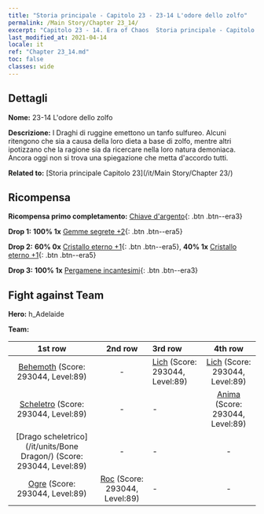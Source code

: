 ```yaml
---
title: "Storia principale - Capitolo 23 - 23-14 L'odore dello zolfo"
permalink: /Main Story/Chapter 23_14/
excerpt: "Capitolo 23 - 14. Era of Chaos  Storia principale - Capitolo 23_14. 23-14 L'odore dello zolfo"
last_modified_at: 2021-04-14
locale: it
ref: "Chapter 23_14.md"
toc: false
classes: wide
---
```


## Dettagli

 **Nome:** 23-14 L'odore dello zolfo

 **Descrizione:** I Draghi di ruggine emettono un tanfo sulfureo. Alcuni ritengono che sia a causa della loro dieta a base di zolfo, mentre altri ipotizzano che la ragione sia da ricercare nella loro natura demoniaca. Ancora oggi non si trova una spiegazione che metta d'accordo tutti.

 **Related to:** [Storia principale Capitolo 23](/it/Main Story/Chapter 23/)

## Ricompensa

 **Ricompensa primo completamento:** [Chiave d'argento](/it/Items/con_693/){: .btn .btn--era3}

 **Drop 1:** **100% 1x** [Gemme segrete +2](/it/Items/mat_79/){: .btn .btn--era5}

 **Drop 2:** **60% 0x** [Cristallo eterno +1](/it/Items/mat_73/){: .btn .btn--era5}, **40% 1x** [Cristallo eterno +1](/it/Items/mat_73/){: .btn .btn--era5}

 **Drop 3:** **100% 1x** [Pergamene incantesimi](/it/Items/con_694/){: .btn .btn--era3}


## Fight against Team
 **Hero:** h_Adelaide

 **Team:**


  | 1st row | 2nd row | 3rd row | 4th row |
  |:----:|:----:|:----|:----:|
  | [Behemoth](/it/units/Behemoth/) (Score: 293044, Level:89)  | - | [Lich](/it/units/Lich/) (Score: 293044, Level:89)  | [Lich](/it/units/Lich/) (Score: 293044, Level:89)  |
  | [Scheletro](/it/units/Skeleton/) (Score: 293044, Level:89)  | - | - | [Anima](/it/units/Wight/) (Score: 293044, Level:89)  |
  | [Drago scheletrico](/it/units/Bone Dragon/) (Score: 293044, Level:89)  | - | - | - |
  | [Ogre](/it/units/Ogre/) (Score: 293044, Level:89)  | [Roc](/it/units/Roc/) (Score: 293044, Level:89)  | - | - |


